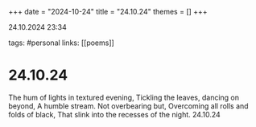 +++
date = "2024-10-24"
title = "24.10.24"
themes = []
+++

24.10.2024 23:34

tags: #personal
links: [[poems]]

# 24.10.24

The hum of lights in textured evening,
Tickling the leaves, dancing on beyond,
A humble stream. Not overbearing but,
Overcoming all rolls and folds of black,
That slink into the recesses of the night.
24.10.24

